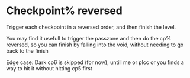 # Checkpoint% reversed

Trigger each checkpoint in a reversed order, and then finish the level.

You may find it usefull to trigger the passzone and then do the cp% reversed, so you can finish by falling into the void, without needing to go back to the finish

Edge case: Dark cp6 is skipped (for now), untill me or plcc or you finds a way to hit it without hitting cp5 first
